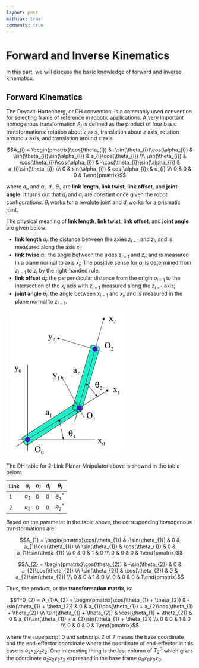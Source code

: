 ```yaml
---
layout: post
mathjax: true
comments: true
---
```

# Forward and Inverse Kinematics

In this part, we will discuss the basic knowledge of forward and inverse kinematics.

## Forward Kinematics

The Devavit-Hartenberg, or DH convention, is a commonly used convention for selecting frame of reference in robotic applications. A very important homogenous transformation $A_{i}$ is defined as the product of four basic transformations: rotation about $z$ axis, translation about $z$ axis, rotation around $x$ axis, and translation around $x$ axis.

$$A_{i} = \begin{pmatrix}\cos(\theta_{i}) & -\sin(\theta_{i})\cos(\alpha_{i}) & \sin(\theta_{i})\sin(\alpha_{i}) & a_{i}\cos(\theta_{i}) \\\ 
\sin(\theta_{i}) & \cos(\theta_{i})\cos(\alpha_{i}) & -\cos(\theta_{i})\sin(\alpha_{i}) & a_{i}\sin(\theta_{i}) \\\ 
0 & sin(\alpha_{i}) & cos(\alpha_{i}) & d_{i} \\\ 
0 & 0 & 0 & 1\end{pmatrix}$$

where  $a_{i}$, and $\alpha_{i}$, $d_{i}$, $\theta_{i}$, are **link length**, **link twist**, **link offset**, and **joint angle**. It turns out that $a_{i}$ and $\alpha_{i}$ are constant once given the robot configurations. $\theta_{i}$ works for a revolute joint and $d_{i}$ works for a prismatic joint. 

The physical meaning of **link length**, **link twist**, **link offset**, and **joint angle** are given below:

- **link length** $a_{i}$: the distance between the axies $z_{i-1}$ and $z_{i}$, and is measured along the axis $x_{i}$;
- **link twise** $\alpha_{i}$: the angle between the axies $z_{i-1}$ and $z_{i}$, and is measured in a plane normal to axis $x_{i}$; The positive sense for $\alpha_{i}$ is determined from $z_{i-1}$ to $z_{i}$ by the right-handed rule.
- **link offset** $d_{i}$: the perpendicular distance from the origin $o_{i-1}$ to the intersection of the $x_{i}$ axis with $z_{i-1}$ measured along the $z_{i-1}$ axis;
- **joint angle** $\theta_{i}$: the angle between $x_{i-1}$ and $x_{i}$, and is measured in the plane normal to $z_{i-1}$.

![alt tag](https://github.com/colin-zgf/Robotics-Modeling-and-Control/blob/master/image/2-link-robots.png '2 link')

The DH table for 2-Link Planar Mnipulator above is shownd in the table below.

Link | $a_{i}$ | $\alpha_{i}$ | $d_{i}$ | $\theta_{i}$
-----| --------|--------------|---------|-----------
1 | $a_{1}$ | 0 | 0 | $\theta^*_{1}$
2 | $a_{2}$ | 0 | 0 | $\theta^*_{2}$

Based on the parameter in the table above, the corresponding homogenous transformations are:

$$A_{1} = \begin{pmatrix}\cos(\theta_{1}) & -\sin(\theta_{1}) & 0 & a_{1}\cos(\theta_{1}) \\\ 
\sin(\theta_{1}) & \cos(\theta_{1}) & 0 & a_{1}\sin(\theta_{1}) \\\ 
0 & 0 & 1 & 0 \\\ 
0 & 0 & 0 & 1\end{pmatrix}$$

$$A_{2} = \begin{pmatrix}\cos(\theta_{2}) & -\sin(\theta_{2}) & 0 & a_{2}\cos(\theta_{2}) \\\ 
\sin(\theta_{2}) & \cos(\theta_{2}) & 0 & a_{2}\sin(\theta_{2}) \\\ 
0 & 0 & 1 & 0 \\\ 
0 & 0 & 0 & 1\end{pmatrix}$$

Thus, the product, or the **transformation matrix**, is:

$$T^0_{2} = A_{1}A_{2} = \begin{pmatrix}\cos(\theta_{1} + \theta_{2}) & -\sin(\theta_{1} + \theta_{2}) & 0 & a_{1}\cos(\theta_{1}) + a_{2}\cos(\theta_{1} + \theta_{2}) \\\ 
\sin(\theta_{1} + \theta_{2}) & \cos(\theta_{1} + \theta_{2}) & 0 & a_{1}\sin(\theta_{1}) + a_{2}\sin(\theta_{1} + \theta_{2}) \\\ 
0 & 0 & 1 & 0 \\\ 
0 & 0 & 0 & 1\end{pmatrix}$$

where the superscript 0 and subscript 2 of $T$ means the base coordinate and the end-effector coordinate where the coordinate of end-effector in this case is $o_{2}x_{2}y_{2}z_{2}$. One interesting thing is the last column of $T^0_{2}$ which gives the coordinate $o_{2}x_{2}y_{2}z_{2}$ expressed in the base frame $o_{0}x_{0}y_{0}z_{0}$. 
